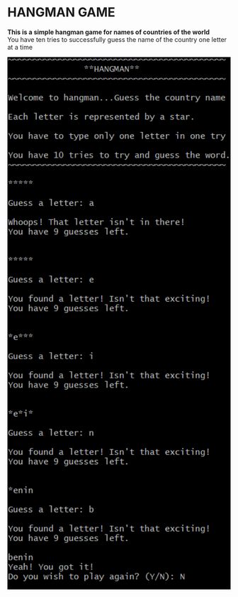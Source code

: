 # HANGMAN GAME

**This is a simple hangman game for names of countries of the world**  
You have ten tries to successfully guess the name of the country one letter at a time

<p align="center">
 <img width=600px src="./static/images/Hangman.png" alt="Hangman">
</p>
